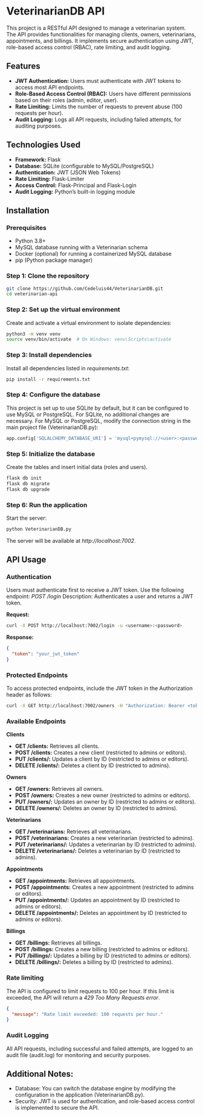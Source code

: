 # VeterinarianDB API
This project is a RESTful API designed to manage a veterinarian system. The API provides functionalities for managing clients, owners, veterinarians, appointments, and billings. It implements secure authentication using JWT, role-based access control (RBAC), rate limiting, and audit logging.

## Features
- **JWT Authentication:** Users must authenticate with JWT tokens to access most API endpoints.
- **Role-Based Access Control (RBAC):** Users have different permissions based on their roles (admin, editor, user).
- **Rate Limiting:** Limits the number of requests to prevent abuse (100 requests per hour).
- **Audit Logging:** Logs all API requests, including failed attempts, for auditing purposes.

## Technologies Used
- **Framework:** Flask
- **Database:** SQLite (configurable to MySQL/PostgreSQL)
- **Authentication:** JWT (JSON Web Tokens)
- **Rate Limiting:** Flask-Limiter
- **Access Control:** Flask-Principal and Flask-Login
- **Audit Logging:** Python’s built-in logging module

## Installation
### Prerequisites
- Python 3.8+
- MySQL database running with a Veterinarian schema
- Docker (optional) for running a containerized MySQL database
- pip (Python package manager)

### Step 1: Clone the repository
```bash
git clone https://github.com/Cedeluis44/VeterinarianDB.git
cd veterinarian-api
```

### Step 2: Set up the virtual environment
Create and activate a virtual environment to isolate dependencies:

```bash
python3 -m venv venv
source venv/bin/activate  # On Windows: venv\Scripts\activate
```

### Step 3: Install dependencies
Install all dependencies listed in *requirements.txt*:

```bash
pip install -r requirements.txt
```

### Step 4: Configure the database
This project is set up to use SQLite by default, but it can be configured to use MySQL or PostgreSQL.
For SQLite, no additional changes are necessary.
For MySQL or PostgreSQL, modify the connection string in the main project file (VeterinarianDB.py):

```python
app.config['SQLALCHEMY_DATABASE_URI'] = 'mysql+pymysql://<user>:<password>@<host>:<port>/<db_name>'
```

### Step 5: Initialize the database
Create the tables and insert initial data (roles and users).

```bash
flask db init
flask db migrate
flask db upgrade
```

### Step 6: Run the application
Start the server:

```bash
python VeterinarianDB.py
```

The server will be available at *http://localhost:7002*.

## API Usage

### Authentication
Users must authenticate first to receive a JWT token. Use the following endpoint:
*POST /login*
Description: Authenticates a user and returns a JWT token.

**Request:**

```bash
curl -X POST http://localhost:7002/login -u <username>:<password>
```

**Response:**

```json
{
  "token": "your_jwt_token"
}
```

### Protected Endpoints
To access protected endpoints, include the JWT token in the Authorization header as follows:

```bash
curl -X GET http://localhost:7002/owners -H "Authorization: Bearer <token>"
```

### Available Endpoints
**Clients**
- **GET /clients:** Retrieves all clients.
- **POST /clients:** Creates a new client (restricted to admins or editors).
- **PUT /clients/<id>:** Updates a client by ID (restricted to admins or editors).
- **DELETE /clients/<id>:** Deletes a client by ID (restricted to admins).

**Owners**
- **GET /owners:** Retrieves all owners.
- **POST /owners:** Creates a new owner (restricted to admins or editors).
- **PUT /owners/<id>:** Updates an owner by ID (restricted to admins or editors).
- **DELETE /owners/<id>:** Deletes an owner by ID (restricted to admins).

**Veterinarians**
- **GET /veterinarians:** Retrieves all veterinarians.
- **POST /veterinarians:** Creates a new veterinarian (restricted to admins).
- **PUT /veterinarians/<id>:** Updates a veterinarian by ID (restricted to admins).
- **DELETE /veterinarians/<id>:** Deletes a veterinarian by ID (restricted to admins).

**Appointments**
- **GET /appointments:** Retrieves all appointments.
- **POST /appointments:** Creates a new appointment (restricted to admins or editors).
- **PUT /appointments/<id>:** Updates an appointment by ID (restricted to admins or editors).
- **DELETE /appointments/<id>:** Deletes an appointment by ID (restricted to admins or editors).

**Billings**
- **GET /billings:** Retrieves all billings.
- **POST /billings:** Creates a new billing (restricted to admins or editors).
- **PUT /billings/<id>:** Updates a billing by ID (restricted to admins or editors).
- **DELETE /billings/<id>:** Deletes a billing by ID (restricted to admins).

### Rate limiting
The API is configured to limit requests to 100 per hour. If this limit is exceeded, the API will return a *429 Too Many Requests error*.

```json
{
  "message": "Rate limit exceeded: 100 requests per hour."
}
```

### Audit Logging
All API requests, including successful and failed attempts, are logged to an audit file (audit.log) for monitoring and security purposes.

## Additional Notes:
- Database: You can switch the database engine by modifying the configuration in the application (VeterinarianDB.py).
- Security: JWT is used for authentication, and role-based access control is implemented to secure the API.
